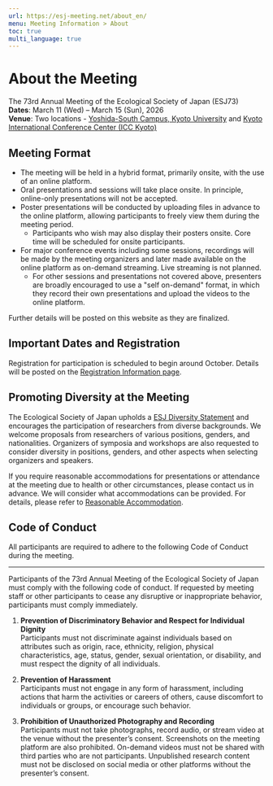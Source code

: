 ```yaml
---
url: https://esj-meeting.net/about_en/
menu: Meeting Information > About
toc: true
multi_language: true
---
```


# About the Meeting

The 73rd Annual Meeting of the Ecological Society of Japan (ESJ73)\
**Dates**: March 11 (Wed) – March 15 (Sun), 2026\
**Venue**: Two locations - [Yoshida-South Campus, Kyoto University](https://www.kyoto-u.ac.jp/en/access) and [Kyoto International Conference Center (ICC Kyoto)](https://www.icckyoto.or.jp/en/access-2/getting_here/)

## Meeting Format

- The meeting will be held in a hybrid format, primarily onsite, with the use of an online platform.
- Oral presentations and sessions will take place onsite. In principle, online-only presentations will not be accepted.
- Poster presentations will be conducted by uploading files in advance to the online platform, allowing participants to freely view them during the meeting period.
  - Participants who wish may also display their posters onsite. Core time will be scheduled for onsite participants.
- For major conference events including some sessions, recordings will be made by the meeting organizers and later made available on the online platform as on-demand streaming. Live streaming is not planned.
  - For other sessions and presentations not covered above, presenters are broadly encouraged to use a "self on-demand" format, in which they record their own presentations and upload the videos to the online platform.

Further details will be posted on this website as they are finalized.

## Important Dates and Registration

Registration for participation is scheduled to begin around October. Details will be posted on the [Registration Information page](registinfo_en).

## Promoting Diversity at the Meeting

The Ecological Society of Japan upholds a [ESJ Diversity Statement](https://www.esj.ne.jp/esj/e_index.html#diversity) and encourages the participation of researchers from diverse backgrounds. We welcome proposals from researchers of various positions, genders, and nationalities. Organizers of symposia and workshops are also requested to consider diversity in positions, genders, and other aspects when selecting organizers and speakers.

If you require reasonable accommodations for presentations or attendance at the meeting due to health or other circumstances, please contact us in advance. We will consider what accommodations can be provided. For details, please refer to [Reasonable Accommodation](reasonable_accom_en).

## Code of Conduct

All participants are required to adhere to the following Code of Conduct during the meeting.

-------------------------------------------------------------------------------

Participants of the 73rd Annual Meeting of the Ecological Society of Japan must comply with the following code of conduct. If requested by meeting staff or other participants to cease any disruptive or inappropriate behavior, participants must comply immediately.

1. **Prevention of Discriminatory Behavior and Respect for Individual Dignity**  
Participants must not discriminate against individuals based on attributes such as origin, race, ethnicity, religion, physical characteristics, age, status, gender, sexual orientation, or disability, and must respect the dignity of all individuals.

2. **Prevention of Harassment**  
Participants must not engage in any form of harassment, including actions that harm the activities or careers of others, cause discomfort to individuals or groups, or encourage such behavior.

3. **Prohibition of Unauthorized Photography and Recording**  
Participants must not take photographs, record audio, or stream video at the venue without the presenter’s consent. Screenshots on the meeting platform are also prohibited. On-demand videos must not be shared with third parties who are not participants. Unpublished research content must not be disclosed on social media or other platforms without the presenter’s consent.
